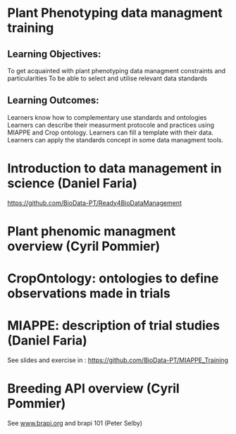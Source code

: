 
# Plant Phenotyping data managment training

## Learning Objectives:

To get acquainted with plant phenotyping data managment constraints and particularities
To be able to select and utilise relevant data standards

## Learning Outcomes:

Learners know how to complementary use standards and ontologies
Learners can describe their measurment protocole and practices using MIAPPE and Crop ontology.
Learners can fill a template with their data.
Learners can apply the standards concept in some data managment tools.

# Introduction to data management in science (Daniel Faria) 
https://github.com/BioData-PT/Ready4BioDataManagement 
# Plant phenomic managment overview (Cyril Pommier)

# CropOntology: ontologies to define observations made in trials 

# MIAPPE: description of trial studies (Daniel Faria)
See slides and exercise in : 
https://github.com/BioData-PT/MIAPPE_Training

# Breeding API overview (Cyril Pommier)
See www.brapi.org and brapi 101 (Peter Selby)
